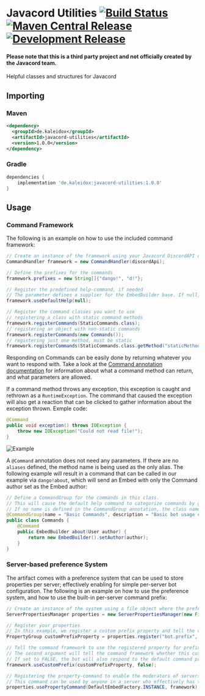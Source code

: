 # Javacord Utilities [![Build Status](https://travis-ci.com/burdoto/javacord-utilities.svg?branch=master)](https://travis-ci.com/burdoto/javacord-utilities) [![Maven Central Release](https://maven-badges.herokuapp.com/maven-central/de.kaleidox/javacord-utilities/badge.svg)](https://maven-badges.herokuapp.com/maven-central/de.kaleidox/javacord-utilities) [![Development Release](https://jitpack.io/v/burdoto/javacord-utilities.svg)](https://jitpack.io/#burdoto/javacord-utilities)
#### Please note that this is a third party project and not officially created by the Javacord team.
Helpful classes and structures for Javacord

## Importing
### Maven
```xml
<dependency>
  <groupId>de.kaleidox</groupId>
  <artifactId>javacord-utilities</artifactId>
  <version>1.0.0</version>
</dependency>
```
### Gradle
```groovy
dependencies {
    implementation 'de.kaleidox:javacord-utilities:1.0.0'
}
```

## Usage
### Command Framework
The following is an example on how to use the included command framework:
```java
// Create an instance of the framework using your Javacord DiscordAPI object
CommandHandler framework = new CommandHandler(discordApi);

// Define the prefixes for the commands
framework.prefixes = new String[]{"dango!", "d!"};

// Register the predefined help-command, if needed
// The parameter defines a supplier for the EmbedBuilder base. If null, defaults to DefaultEmbedFactory.INSTANCE
framework.useDefaultHelp(null); 

// Register the command classes you want to use
// registering a class with static command methods
framework.registerCommands(StaticCommands.class); 
// registering an object with non-static commands
framework.registerCommands(new Commands()); 
// registering just one method, must be static
framework.registerCommands(StaticCommands.class.getMethod("staticMethod" /* define parameters for Class#getMethod */ )); 
```

Responding on Commands can be easily done by returning whatever you want to respond with. Take a look at the
 [Command annotation documentation](https://burdoto.github.io/javacord-utilities/) for information about what a command
 method can return, and what parameters are allowed.
 
If a command method throws any exception, this exception is caught and rethrown as a `RuntimeException`.
The command that caused the exception will also get a reaction that can be clicked to gather information about the exception thrown.
Exmple code: 
```java
@Command
public void exception() throws IOException {
    throw new IOException("Could not read file!");
}
```
![Example](http://kaleidox.de/share/img/bot/command-method-exception.png)

A `@Command` annotation does not need any parameters. If there are no `aliases` defined, the method name is being used as the only alias.
The following example will result in a command that can be called in our example via `dango!about`, which will send an Embed with only the Command author set as the Embed author:
```java
// Define a CommandGroup for the commands in this class. 
// This will cause the default help command to categorize commands by groups with the same names.
// If no name is defined in the CommandGroup annotation, the class name is used instead.
@CommandGroup(name = "Basic Commands", description = "Basic bot usage commands")
public class Commands {
    @Command
    public EmbedBuilder about(User author) {
        return new EmbedBuilder().setAuthor(author);
    }
}
```

### Server-based preference System
The artifact comes with a preference system that can be used to store properties per server; effectively enabling for simple per-server bot configuration.
The following is an example on how to use the preference system, and how to use the built-in per-server command prefix:
```java
// Create an instance of the system using a file object where the preferences should be stored
ServerPropertiesManager properties = new ServerPropertiesManager(new File("data/properties.json"));

// Register your properties
// In this example, we register a custom prefix property and tell the command framework to use this prefix
PropertyGroup customPrefixProperty = properties.register("bot.prefix", "dango!");

// Tell the command framework to use the registered property for prefixes as well
// The second argument will tell the command framework whether this custom prefix should be used exclusively. 
// If set to FALSE, the bot will also respond to the default command prefixes.
framework.useCustomPrefix(customPrefixProperty, false);

// Registering the property-command to enable the moderators of servers to modify the properties
// This command can be used by anyone in a server who effectively has the MANAGE_SERVER permission.
properties.usePropertyCommand(DefaultEmbedFactory.INSTANCE, framework);
```

